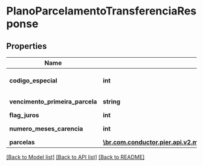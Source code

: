 # PlanoParcelamentoTransferenciaResponse

## Properties
Name | Type | Description | Notes
------------ | ------------- | ------------- | -------------
**codigo_especial** | **int** | C\u00C3\u00B3digo de processamento da transa\u00C3\u00A7\u00C3\u00A3o. | [optional] 
**vencimento_primeira_parcela** | **string** | Data de vencimento da primeira parcela. | [optional] 
**flag_juros** | **int** | Flag indicativa para juros. | [optional] 
**numero_meses_carencia** | **int** | N\u00C3\u00BAmero de meses para car\u00C3\u00AAncia. | [optional] 
**parcelas** | [**\br.com.conductor.pier.api.v2.model\ParcelamentoTransferenciaResponse[]**](ParcelamentoTransferenciaResponse.md) | Lista com os planos de parcelamento. | [optional] 

[[Back to Model list]](../README.md#documentation-for-models) [[Back to API list]](../README.md#documentation-for-api-endpoints) [[Back to README]](../README.md)


